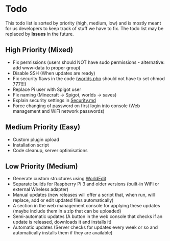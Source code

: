 # Todo

This todo list is sorted by priority (high, medium, low) and is mostly meant for us developers to keep track of stuff we have to fix. The todo list may be replaced by **Issues** in the future.

## High Priority (Mixed)

* Fix permissions (users should NOT have sudo permissions - alternative: add www-data to proper group)
* Disable SSH (When updates are ready)
* Fix security flaws in the code ([worlds.php](../var/www/html/worlds.php) should not have to set chmod 777!!!)
* Replace Pi user with Spigot user
* Fix naming (Minecraft -> Spigot, worlds -> saves)
* Explain security settings in [Security.md](Security.md)
* Force changing of password on first login into console (Web management and WiFi network passwords)

## Medium Priority (Easy)

* Custom plugin upload
* Installation script
* Code cleanup, server optimisations


## Low Priority (Medium)

* Generate custom structures using [WorldEdit](https://dev.bukkit.org/projects/worldedit "WorldEdit Website")
* Separate builds for Raspberry Pi 3 and older versions (built-in WiFi or external Wireless adapter)
* Manual updates (new releases will offer a script that, when run, will replace, add or edit updated files automatically)
* A section in the web management console for applying these updates (maybe include them in a zip that can be uploaded)
* Semi-automatic updates (A button in the web console that checks if an update is released, downloads it and installs it)
* Automatic updates (Server checks for updates every week or so and automatically installs them if they are available)
